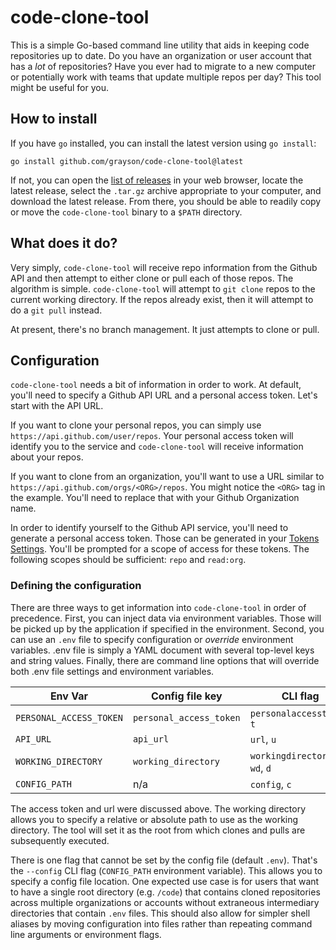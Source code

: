 # code-clone-tool

This is a simple Go-based command line utility that aids in keeping code
repositories up to date.  Do you have an organization or user account that has
a *lot* of repositories?  Have you ever had to migrate to a new computer or
potentially work with teams that update multiple repos per day?  This tool
might be useful for you.

## How to install

If you have `go` installed, you can install the latest version using
`go install`:

    go install github.com/grayson/code-clone-tool@latest

If not, you can open the [list of releases][releases] in your web browser,
locate the latest release, select the `.tar.gz` archive appropriate to your
computer, and download the latest release.  From there, you should be able to
readily copy or move the `code-clone-tool` binary to a `$PATH` directory.

[releases]: https://github.com/Grayson/code-clone-tool/releases

## What does it do?

Very simply, `code-clone-tool` will receive repo information from the Github API
and then attempt to either clone or pull each of those repos.  The algorithm is
simple.  `code-clone-tool` will attempt to `git clone` repos to the current
working directory.  If the repos already exist, then it will attempt to do a
`git pull` instead.

At present, there's no branch management.  It just attempts to clone or pull.

## Configuration

`code-clone-tool` needs a bit of information in order to work.  At default,
you'll need to specify a Github API URL and a personal access token.  Let's
start with the API URL.

If you want to clone your personal repos, you can simply use
`https://api.github.com/user/repos`.  Your personal access token will identify
you to the service and `code-clone-tool` will receive information about your
repos.

If you want to clone from an organization, you'll want to use a URL similar to
`https://api.github.com/orgs/<ORG>/repos`.  You might notice the `<ORG>` tag in
the example.  You'll need to replace that with your Github Organization name.

In order to identify yourself to the Github API service, you'll need to generate
a personal access token.  Those can be generated in your [Tokens Settings][ts].
You'll be prompted for a scope of access for these tokens.  The following
scopes should be sufficient: `repo` and `read:org`.

[ts]: https://github.com/settings/tokens

### Defining the configuration

There are three ways to get information into `code-clone-tool` in order of
precedence.  First, you can inject data via environment variables.  Those will
be picked up by the application if specified in the environment.  Second, you
can use an `.env` file to specify configuration or *override* environment
variables.  .env file is simply a YAML document with several top-level keys and 
string values.  Finally, there are command line options that will override both
.env file settings and environment variables.

| Env Var               | Config file key       | CLI flag                    |
|-----------------------|-----------------------|-----------------------------|
|`PERSONAL_ACCESS_TOKEN`|`personal_access_token`|`personalaccesstoken`, `t`   |
|`API_URL`              |`api_url`              |`url`, `u`                   |
|`WORKING_DIRECTORY`    |`working_directory`    |`workingdirectory`, `wd`, `d`|
|`CONFIG_PATH`          |n/a                    |`config`, `c`                |

The access token and url were discussed above.  The working directory allows you
to specify a relative or absolute path to use as the working directory.  The
tool will set it as the root from which clones and pulls are subsequently
executed.

There is one flag that cannot be set by the config file (default `.env`).
That's the `--config` CLI flag (`CONFIG_PATH` environment variable).  This
allows you to specify a config file location.  One expected use case is for
users that want to have a single root directory (e.g. `/code`) that contains
cloned repositories across multiple organizations or accounts without extraneous
intermediary directories that contain `.env` files.  This should also allow for
simpler shell aliases by moving configuration into files rather than repeating
command line arguments or environment flags.